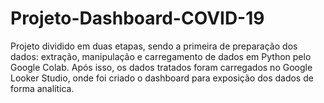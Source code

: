 # Projeto-Dashboard-COVID-19
Projeto dividido em duas etapas, sendo a primeira de preparação dos dados: extração, manipulação e carregamento de dados em Python pelo Google Colab. Após isso, os dados tratados foram carregados no Google Looker Studio, onde foi criado o dashboard para exposição dos dados de forma analítica.
